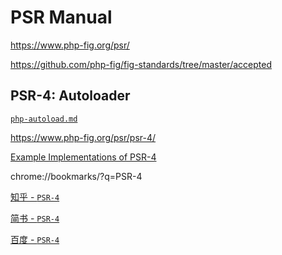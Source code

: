 # PSR Manual

<https://www.php-fig.org/psr/>

<https://github.com/php-fig/fig-standards/tree/master/accepted>

<!-- #php-autoload -->
## PSR-4: Autoloader

[`php-autoload.md`](/topics/php/php-autoload.md)

<https://www.php-fig.org/psr/psr-4/>

[Example Implementations of PSR-4](https://github.com/php-fig/fig-standards/blob/master/accepted/PSR-4-autoloader-examples.md)

chrome://bookmarks/?q=PSR-4

[知乎 - `PSR-4`](https://www.zhihu.com/search?q=PSR-4&type=content)

[简书 - `PSR-4`](https://www.baidu.com/s?q1=PSR-4&q2=&q3=&q4=&gpc=stf&ft=&q5=&q6=&tn=baiduadv)

[百度 - `PSR-4`](https://www.baidu.com/s?q1=PSR-4&q2=&q3=&q4=&gpc=stf&ft=&q5=&q6=&tn=baiduadv)
